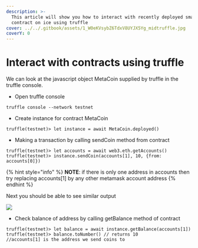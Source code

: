 ```yaml
---
description: >-
  This article will show you how to interact with recently deployed smart
  contract on ice using truffle
cover: ../../.gitbook/assets/1_W0eKVsybZ6TdxV8UYJX5Yg_midtruffle.jpg
coverY: 0
---
```


# Interact with contracts using truffle

We can look at the javascript object MetaCoin supplied by truffle in the truffle console.

* Open truffle console

```
truffle console --network testnet
```

* Create instance for contract MetaCoin

```
truffle(testnet)> let instance = await MetaCoin.deployed()
```

* Making a transaction by calling sendCoin method from contract

```
truffle(testnet)> let accounts = await web3.eth.getAccounts()
truffle(testnet)> instance.sendCoin(accounts[1], 10, {from: accounts[0]})
```

{% hint style="info" %}
**NOTE**: if there is only one address in accounts then try replacing accounts\[1] by any other metamask account address
{% endhint %}

Next you should be able to see similar output

![ ](https://lh6.googleusercontent.com/B8nfTYuV9uBO-XBctrOm8uLsT-Sp9TTABZ2za5zPJvdHtEvgyGbWvc1iu6xWUvdzKvIlduZZ6OhstAXnIFo4Hpwt08BHmfYMmaQOTzMQXVpRS1kWwFLzc0CA9wtZstvArVBexSkS)

* Check balance of address by calling getBalance method of contract

```
truffle(testnet)> let balance = await instance.getBalance(accounts[1])
truffle(testnet)> balance.toNumber() // returns 10
//accounts[1] is the address we send coins to
```

